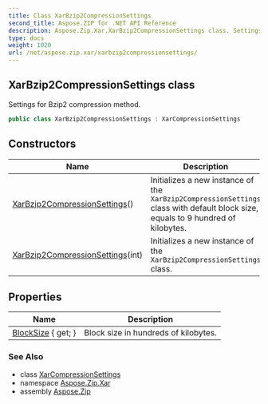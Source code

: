 ```yaml
---
title: Class XarBzip2CompressionSettings
second_title: Aspose.ZIP for .NET API Reference
description: Aspose.Zip.Xar.XarBzip2CompressionSettings class. Settings for Bzip2 compression method
type: docs
weight: 1020
url: /net/aspose.zip.xar/xarbzip2compressionsettings/
---
```

## XarBzip2CompressionSettings class

Settings for Bzip2 compression method.

```csharp
public class XarBzip2CompressionSettings : XarCompressionSettings
```

## Constructors

| Name | Description |
| --- | --- |
| [XarBzip2CompressionSettings](xarbzip2compressionsettings/#constructor)() | Initializes a new instance of the `XarBzip2CompressionSettings` class with default block size, equals to 9 hundred of kilobytes. |
| [XarBzip2CompressionSettings](xarbzip2compressionsettings/#constructor_1)(int) | Initializes a new instance of the `XarBzip2CompressionSettings` class. |

## Properties

| Name | Description |
| --- | --- |
| [BlockSize](../../aspose.zip.xar/xarbzip2compressionsettings/blocksize/) { get; } | Block size in hundreds of kilobytes. |

### See Also

* class [XarCompressionSettings](../xarcompressionsettings/)
* namespace [Aspose.Zip.Xar](../../aspose.zip.xar/)
* assembly [Aspose.Zip](../../)


